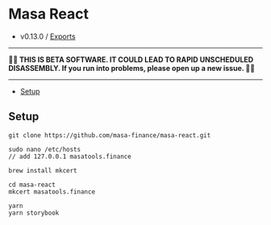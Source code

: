 # Masa React
 - v0.13.0 / [Exports](modules.md)

---

**🌽🌽 THIS IS BETA SOFTWARE. IT COULD LEAD TO RAPID UNSCHEDULED DISASSEMBLY. If you run into problems, please open up a new issue. 🌽🌽**

---

<!-- TOC -->

* [Setup](#setup)

<!-- TOC -->

## Setup

```
git clone https://github.com/masa-finance/masa-react.git

sudo nano /etc/hosts
// add 127.0.0.1 masatools.finance

brew install mkcert

cd masa-react
mkcert masatools.finance

yarn 
yarn storybook
```
